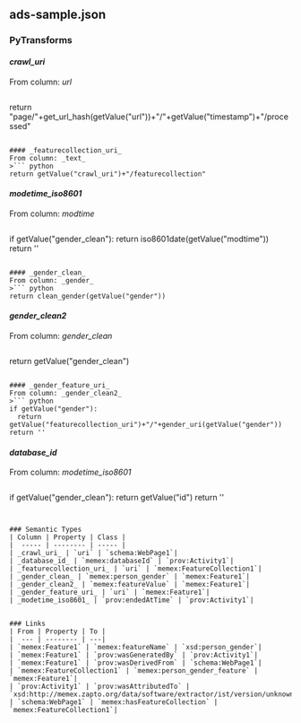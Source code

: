 ## ads-sample.json

### PyTransforms
#### _crawl_uri_
From column: _url_
>``` python
return "page/"+get_url_hash(getValue("url"))+"/"+getValue("timestamp")+"/processed"
```

#### _featurecollection_uri_
From column: _text_
>``` python
return getValue("crawl_uri")+"/featurecollection"
```

#### _modetime_iso8601_
From column: _modtime_
>``` python
if getValue("gender_clean"):
  return iso8601date(getValue("modtime"))
return ''
```

#### _gender_clean_
From column: _gender_
>``` python
return clean_gender(getValue("gender"))
```

#### _gender_clean2_
From column: _gender_clean_
>``` python
return getValue("gender_clean")
```

#### _gender_feature_uri_
From column: _gender_clean2_
>``` python
if getValue("gender"):
  return getValue("featurecollection_uri")+"/"+gender_uri(getValue("gender"))
return ''
```

#### _database_id_
From column: _modetime_iso8601_
>``` python
if getValue("gender_clean"):
  return getValue("id")
return ''
```


### Semantic Types
| Column | Property | Class |
|  ----- | -------- | ----- |
| _crawl_uri_ | `uri` | `schema:WebPage1`|
| _database_id_ | `memex:databaseId` | `prov:Activity1`|
| _featurecollection_uri_ | `uri` | `memex:FeatureCollection1`|
| _gender_clean_ | `memex:person_gender` | `memex:Feature1`|
| _gender_clean2_ | `memex:featureValue` | `memex:Feature1`|
| _gender_feature_uri_ | `uri` | `memex:Feature1`|
| _modetime_iso8601_ | `prov:endedAtTime` | `prov:Activity1`|


### Links
| From | Property | To |
|  --- | -------- | ---|
| `memex:Feature1` | `memex:featureName` | `xsd:person_gender`|
| `memex:Feature1` | `prov:wasGeneratedBy` | `prov:Activity1`|
| `memex:Feature1` | `prov:wasDerivedFrom` | `schema:WebPage1`|
| `memex:FeatureCollection1` | `memex:person_gender_feature` | `memex:Feature1`|
| `prov:Activity1` | `prov:wasAttributedTo` | `xsd:http://memex.zapto.org/data/software/extractor/ist/version/unknown`|
| `schema:WebPage1` | `memex:hasFeatureCollection` | `memex:FeatureCollection1`|
